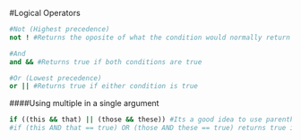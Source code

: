 #Logical Operators
```ruby
#Not (Highest precedence)
not ! #Returns the oposite of what the condition would normally return

#And
and && #Returns true if both conditions are true

#Or (Lowest precedence)
or || #Returns true if either condition is true
```
####Using multiple in a single argument
```ruby
if ((this && that) || (those && these)) #Its a good idea to use parenthesis to make it clear
#if (this AND that == true) OR (those AND these == true) returns true if either AND is true
```
